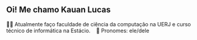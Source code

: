 ## Oi! Me chamo Kauan Lucas

👨‍💻 Atualmente faço faculdade de ciência da computação na UERJ e curso técnico de informática na Estácio.    
🧑 Pronomes: ele/dele

